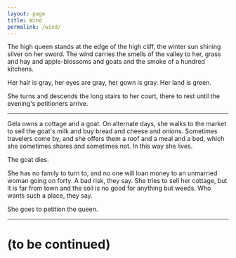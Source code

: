 ```yaml
---
layout: page
title: Wind
permalink: /wind/
---
```


The high queen stands at the edge of the high cliff, the winter sun shining silver on her sword. The wind carries the smells of the valley to her, grass and hay and apple-blossoms and goats and the smoke of a hundred kitchens.

Her hair is gray, her eyes are gray, her gown is gray. Her land is green.

She turns and descends the long stairs to her court, there to rest until the evening's petitioners arrive.

---

Gela owns a cottage and a goat. On alternate days, she walks to the market to sell the goat's milk and buy bread and cheese and onions. Sometimes travelers come by, and she offers them a roof and a meal and a bed, which she sometimes shares and sometimes not. In this way she lives.

The goat dies.

She has no family to turn to, and no one will loan money to an unmarried woman going on forty. A bad risk, they say. She tries to sell her cottage, but it is far from town and the soil is no good for anything but weeds. Who wants such a place, they say.

She goes to petition the queen.

---

# (to be continued)
